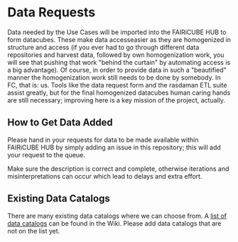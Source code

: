 # Data Requests

Data needed by the Use Cases will be imported into the FAIRiCUBE HUB to form datacubes. These make data accesseasier as they are homogenized in structure and access (if you ever had to go through different data repositories and harvest data, followed by own homogenization work, you will see that pushing that work "behind the curtain" by automating access is a big advantage). Of course, in order to provide data in such a "beautified" manner the homogenization work still needs to be done by somebody. In FC, that is: us. Tools like the data request form and the rasdaman ETL suite assist greatly, but for the final homogenized datacubes human caring hands are still necessary; improving here is a key mission of the project, actually.

## How to Get Data Added

Please hand in your requests for data to be made available within FAIRiCUBE HUB by simply adding an issue in this repository; this will add your request to the queue.

Make sure the description is correct and complete, otherwise iterations and misinterpretations can occur which lead to delays and extra effort.

## Existing Data Catalogs

There are many existing data catalogs where we can choose from. A [list of data catalogs](../../wiki/Data-Catalogs) can be found in the Wiki. Please add data catalogs that are not on the list yet.
